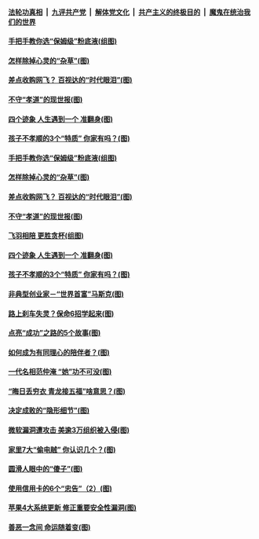 

####  [法轮功真相](../../../../basic/blob/master/README.md?t=03151501) &nbsp;|&nbsp; [九评共产党](../../../../9ping.md/blob/master/README.md?t=03151501) &nbsp;|&nbsp; [解体党文化](../../../../jtdwh.md/blob/master/README.md?t=03151501)  &nbsp;|&nbsp; [共产主义的终极目的](../../../../gczydzjmd.md/blob/master/README.md?t=03151501) &nbsp;|&nbsp; [魔鬼在统治我们的世界](../../../../mgztzwmdsj.md/blob/master/README.md?t=03151501) 

#### [手把手教你选“保姆级”粉底液(组图)](../pages/p8/961399.md?t=03151501) 

#### [怎样除掉心灵的“杂草”(图)](../pages/p8/965075.md?t=03151501) 

#### [差点收购网飞？ 百视达的“时代眼泪”(图)](../pages/p8/965420.md?t=03151501) 

#### [不守“孝道”的现世报(图)](../pages/p8/965286.md?t=03151501) 

#### [四个迹象 人生遇到一个 准翻身(图)](../pages/p8/965240.md?t=03151501) 

#### [孩子不孝顺的3个“特质” 你家有吗？(图)](../pages/p8/965266.md?t=03151501) 

#### [手把手教你选“保姆级”粉底液(组图)](../pages/p8/961399.md?t=03151501) 

#### [怎样除掉心灵的“杂草”(图)](../pages/p8/965075.md?t=03151501) 

#### [差点收购网飞？ 百视达的“时代眼泪”(图)](../pages/p8/965420.md?t=03151501) 

#### [不守“孝道”的现世报(图)](../pages/p8/965286.md?t=03151501) 

#### [飞羽相陪 更胜贪杯(组图)](../pages/p8/965446.md?t=03151501) 

#### [四个迹象 人生遇到一个 准翻身(图)](../pages/p8/965240.md?t=03151501) 

#### [孩子不孝顺的3个“特质” 你家有吗？(图)](../pages/p8/965266.md?t=03151501) 

#### [非典型创业家－“世界首富”马斯克(图)](../pages/p8/965415.md?t=03151501) 

#### [路上刹车失灵？保命6招学起来(图)](../pages/p8/965408.md?t=03151501) 

#### [点亮“成功”之路的5个故事(图)](../pages/p8/965042.md?t=03151501) 

#### [如何成为有同理心的陪伴者？(图)](../pages/p8/965340.md?t=03151501) 

#### [一代名相范仲淹 “她”功不可没(图)](../pages/p8/964529.md?t=03151501) 

#### [“晦日丢穷衣 青龙接五福”啥意思？(图)](../pages/p8/965258.md?t=03151501) 

#### [决定成败的“隐形细节”(图)](../pages/p8/964517.md?t=03151501) 

#### [微软漏洞遭攻击 美逾3万组织被入侵(图)](../pages/p8/965237.md?t=03151501) 

#### [家里7大“偷电贼” 你认识几个？(图)](../pages/p8/965178.md?t=03151501) 

#### [圆滑人眼中的“傻子”(图)](../pages/p8/965039.md?t=03151501) 

#### [使用信用卡的6个“忠告”（2）(图)](../pages/p8/965139.md?t=03151501) 

#### [苹果4大系统更新 修正重要安全性漏洞(图)](../pages/p8/965120.md?t=03151501) 

#### [善恶一念间 命运随着变(图)](../pages/p8/964302.md?t=03151501) 

